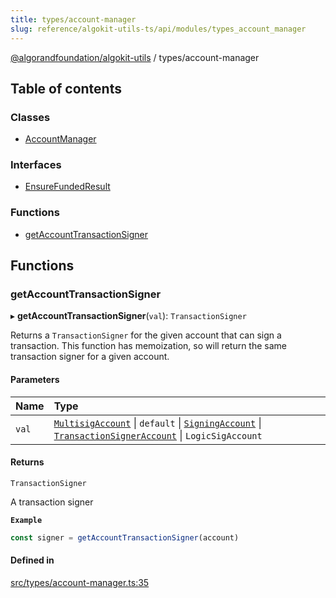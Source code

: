 ```yaml
---
title: types/account-manager
slug: reference/algokit-utils-ts/api/modules/types_account_manager
---
```

[@algorandfoundation/algokit-utils](/reference/algokit-utils-ts/api/overview) / types/account-manager



## Table of contents

### Classes

- [AccountManager](/reference/algokit-utils-ts/api/classes/types_account_manageraccountmanager/)

### Interfaces

- [EnsureFundedResult](/reference/algokit-utils-ts/api/interfaces/types_account_managerensurefundedresult/)

### Functions

- [getAccountTransactionSigner](#getaccounttransactionsigner)

## Functions

### getAccountTransactionSigner

▸ **getAccountTransactionSigner**(`val`): `TransactionSigner`

Returns a `TransactionSigner` for the given account that can sign a transaction.
This function has memoization, so will return the same transaction signer for a given account.

#### Parameters

| Name | Type |
| :------ | :------ |
| `val` | [`MultisigAccount`](/reference/algokit-utils-ts/api/classes/types_accountmultisigaccount/) \| `default` \| [`SigningAccount`](/reference/algokit-utils-ts/api/classes/types_accountsigningaccount/) \| [`TransactionSignerAccount`](/reference/algokit-utils-ts/api/interfaces/types_accounttransactionsigneraccount/) \| `LogicSigAccount` |

#### Returns

`TransactionSigner`

A transaction signer

**`Example`**

```typescript
const signer = getAccountTransactionSigner(account)
```

#### Defined in

[src/types/account-manager.ts:35](https://github.com/algorandfoundation/algokit-utils-ts/blob/main/src/types/account-manager.ts#L35)